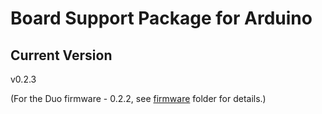 # Board Support Package for Arduino

## Current Version

v0.2.3

(For the Duo firmware - 0.2.2, see [firmware](firmware) folder for details.)

